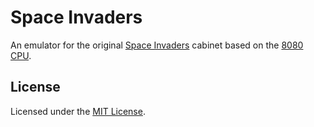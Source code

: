 # Space Invaders

An emulator for the original [Space Invaders](https://en.wikipedia.org/wiki/Space_Invaders) cabinet
based on the [8080 CPU](https://en.wikipedia.org/wiki/Intel_8080).

## License

Licensed under the [MIT License](./LICENSE).
